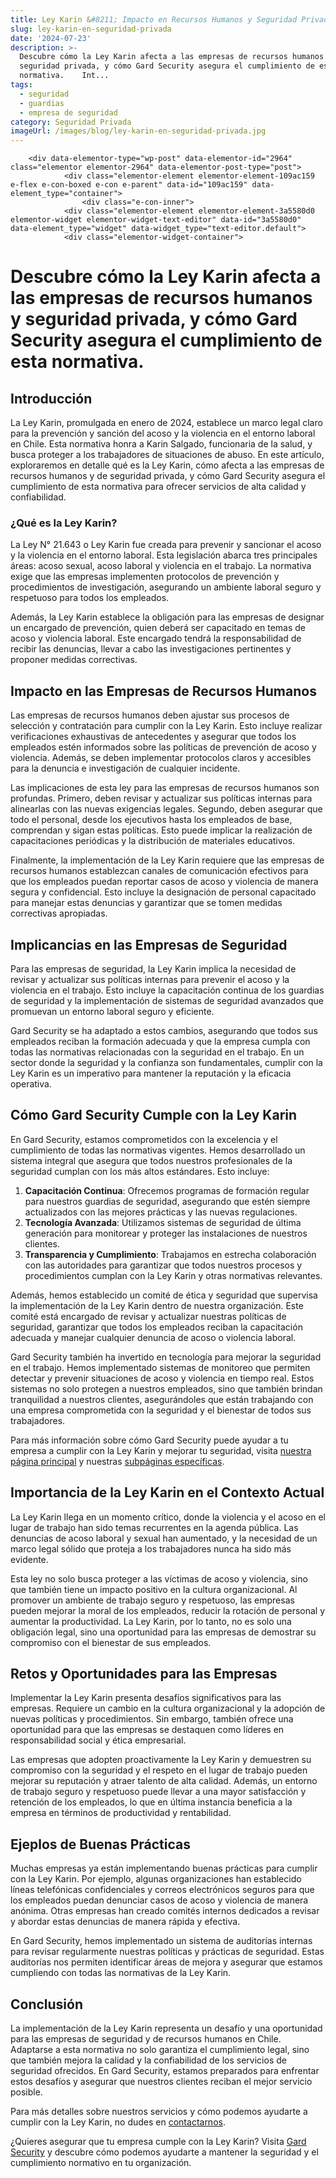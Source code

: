 ```yaml
---
title: Ley Karin &#8211; Impacto en Recursos Humanos y Seguridad Privada
slug: ley-karin-en-seguridad-privada
date: '2024-07-23'
description: >-
  Descubre cómo la Ley Karin afecta a las empresas de recursos humanos y
  seguridad privada, y cómo Gard Security asegura el cumplimiento de esta
  normativa.    Int...
tags:
  - seguridad
  - guardias
  - empresa de seguridad
category: Seguridad Privada
imageUrl: /images/blog/ley-karin-en-seguridad-privada.jpg
---
```


		<div data-elementor-type="wp-post" data-elementor-id="2964" class="elementor elementor-2964" data-elementor-post-type="post">
				<div class="elementor-element elementor-element-109ac159 e-flex e-con-boxed e-con e-parent" data-id="109ac159" data-element_type="container">
					<div class="e-con-inner">
				<div class="elementor-element elementor-element-3a5580d0 elementor-widget elementor-widget-text-editor" data-id="3a5580d0" data-element_type="widget" data-widget_type="text-editor.default">
				<div class="elementor-widget-container">
									
<h1 class="wp-block-heading" id="h-descubre-como-la-ley-karin-afecta-a-las-empresas-de-recursos-humanos-y-seguridad-privada-y-como-gard-security-asegura-el-cumplimiento-de-esta-normativa">Descubre cómo la Ley Karin afecta a las empresas de recursos humanos y seguridad privada, y cómo Gard Security asegura el cumplimiento de esta normativa.</h1>



<h2 class="wp-block-heading" id="h-introduccion">Introducción</h2>



<p>La Ley Karin, promulgada en enero de 2024, establece un marco legal claro para la prevención y sanción del acoso y la violencia en el entorno laboral en Chile. Esta normativa honra a Karin Salgado, funcionaria de la salud, y busca proteger a los trabajadores de situaciones de abuso. En este artículo, exploraremos en detalle qué es la Ley Karin, cómo afecta a las empresas de recursos humanos y de seguridad privada, y cómo Gard Security asegura el cumplimiento de esta normativa para ofrecer servicios de alta calidad y confiabilidad.</p>



<h3 class="wp-block-heading" id="h-que-es-la-ley-karin">¿Qué es la Ley Karin?</h3>



<p>La Ley N° 21.643 o Ley Karin fue creada para prevenir y sancionar el acoso y la violencia en el entorno laboral. Esta legislación abarca tres principales áreas: acoso sexual, acoso laboral y violencia en el trabajo. La normativa exige que las empresas implementen protocolos de prevención y procedimientos de investigación, asegurando un ambiente laboral seguro y respetuoso para todos los empleados.</p>



<p>Además, la Ley Karin establece la obligación para las empresas de designar un encargado de prevención, quien deberá ser capacitado en temas de acoso y violencia laboral. Este encargado tendrá la responsabilidad de recibir las denuncias, llevar a cabo las investigaciones pertinentes y proponer medidas correctivas.</p>



<h2 class="wp-block-heading" id="h-impacto-en-las-empresas-de-recursos-humanos">Impacto en las Empresas de Recursos Humanos</h2>



<p>Las empresas de recursos humanos deben ajustar sus procesos de selección y contratación para cumplir con la Ley Karin. Esto incluye realizar verificaciones exhaustivas de antecedentes y asegurar que todos los empleados estén informados sobre las políticas de prevención de acoso y violencia. Además, se deben implementar protocolos claros y accesibles para la denuncia e investigación de cualquier incidente.</p>



<p>Las implicaciones de esta ley para las empresas de recursos humanos son profundas. Primero, deben revisar y actualizar sus políticas internas para alinearlas con las nuevas exigencias legales. Segundo, deben asegurar que todo el personal, desde los ejecutivos hasta los empleados de base, comprendan y sigan estas políticas. Esto puede implicar la realización de capacitaciones periódicas y la distribución de materiales educativos.</p>



<p>Finalmente, la implementación de la Ley Karin requiere que las empresas de recursos humanos establezcan canales de comunicación efectivos para que los empleados puedan reportar casos de acoso y violencia de manera segura y confidencial. Esto incluye la designación de personal capacitado para manejar estas denuncias y garantizar que se tomen medidas correctivas apropiadas.</p>



<h2 class="wp-block-heading" id="h-implicancias-en-las-empresas-de-seguridad">Implicancias en las Empresas de Seguridad</h2>



<p>Para las empresas de seguridad, la Ley Karin implica la necesidad de revisar y actualizar sus políticas internas para prevenir el acoso y la violencia en el trabajo. Esto incluye la capacitación continua de los guardias de seguridad y la implementación de sistemas de seguridad avanzados que promuevan un entorno laboral seguro y eficiente.</p>



<p>Gard Security se ha adaptado a estos cambios, asegurando que todos sus empleados reciban la formación adecuada y que la empresa cumpla con todas las normativas relacionadas con la seguridad en el trabajo. En un sector donde la seguridad y la confianza son fundamentales, cumplir con la Ley Karin es un imperativo para mantener la reputación y la eficacia operativa.</p>



<h2 class="wp-block-heading" id="h-como-gard-security-cumple-con-la-ley-karin">Cómo Gard Security Cumple con la Ley Karin</h2>



<p>En Gard Security, estamos comprometidos con la excelencia y el cumplimiento de todas las normativas vigentes. Hemos desarrollado un sistema integral que asegura que todos nuestros profesionales de la seguridad cumplan con los más altos estándares. Esto incluye:</p>



<ol class="wp-block-list">
<li><strong>Capacitación Continua</strong>: Ofrecemos programas de formación regular para nuestros guardias de seguridad, asegurando que estén siempre actualizados con las mejores prácticas y las nuevas regulaciones.</li>



<li><strong>Tecnología Avanzada</strong>: Utilizamos sistemas de seguridad de última generación para monitorear y proteger las instalaciones de nuestros clientes.</li>



<li><strong>Transparencia y Cumplimiento</strong>: Trabajamos en estrecha colaboración con las autoridades para garantizar que todos nuestros procesos y procedimientos cumplan con la Ley Karin y otras normativas relevantes.</li>
</ol>



<p>Además, hemos establecido un comité de ética y seguridad que supervisa la implementación de la Ley Karin dentro de nuestra organización. Este comité está encargado de revisar y actualizar nuestras políticas de seguridad, garantizar que todos los empleados reciban la capacitación adecuada y manejar cualquier denuncia de acoso o violencia laboral.</p>



<p>Gard Security también ha invertido en tecnología para mejorar la seguridad en el trabajo. Hemos implementado sistemas de monitoreo que permiten detectar y prevenir situaciones de acoso y violencia en tiempo real. Estos sistemas no solo protegen a nuestros empleados, sino que también brindan tranquilidad a nuestros clientes, asegurándoles que están trabajando con una empresa comprometida con la seguridad y el bienestar de todos sus trabajadores.</p>



<p>Para más información sobre cómo Gard Security puede ayudar a tu empresa a cumplir con la Ley Karin y mejorar tu seguridad, visita <a href="https://gard.cl" rel="noopener noreferrer" target="_blank">nuestra página principal</a> y nuestras <a href="https://gard.cl" rel="noopener noreferrer" target="_blank">subpáginas específicas</a>.</p>



<h2 class="wp-block-heading" id="h-importancia-de-la-ley-karin-en-el-contexto-actual">Importancia de la Ley Karin en el Contexto Actual</h2>



<p>La Ley Karin llega en un momento crítico, donde la violencia y el acoso en el lugar de trabajo han sido temas recurrentes en la agenda pública. Las denuncias de acoso laboral y sexual han aumentado, y la necesidad de un marco legal sólido que proteja a los trabajadores nunca ha sido más evidente.</p>



<p>Esta ley no solo busca proteger a las víctimas de acoso y violencia, sino que también tiene un impacto positivo en la cultura organizacional. Al promover un ambiente de trabajo seguro y respetuoso, las empresas pueden mejorar la moral de los empleados, reducir la rotación de personal y aumentar la productividad. La Ley Karin, por lo tanto, no es solo una obligación legal, sino una oportunidad para las empresas de demostrar su compromiso con el bienestar de sus empleados.</p>



<h2 class="wp-block-heading" id="h-retos-y-oportunidades-para-las-empresas">Retos y Oportunidades para las Empresas</h2>



<p>Implementar la Ley Karin presenta desafíos significativos para las empresas. Requiere un cambio en la cultura organizacional y la adopción de nuevas políticas y procedimientos. Sin embargo, también ofrece una oportunidad para que las empresas se destaquen como líderes en responsabilidad social y ética empresarial.</p>



<p>Las empresas que adopten proactivamente la Ley Karin y demuestren su compromiso con la seguridad y el respeto en el lugar de trabajo pueden mejorar su reputación y atraer talento de alta calidad. Además, un entorno de trabajo seguro y respetuoso puede llevar a una mayor satisfacción y retención de los empleados, lo que en última instancia beneficia a la empresa en términos de productividad y rentabilidad.</p>



<h2 class="wp-block-heading" id="h-ejeplos-de-buenas-practicas">Ejeplos de Buenas Prácticas</h2>



<p>Muchas empresas ya están implementando buenas prácticas para cumplir con la Ley Karin. Por ejemplo, algunas organizaciones han establecido líneas telefónicas confidenciales y correos electrónicos seguros para que los empleados puedan denunciar casos de acoso y violencia de manera anónima. Otras empresas han creado comités internos dedicados a revisar y abordar estas denuncias de manera rápida y efectiva.</p>



<p>En Gard Security, hemos implementado un sistema de auditorías internas para revisar regularmente nuestras políticas y prácticas de seguridad. Estas auditorías nos permiten identificar áreas de mejora y asegurar que estamos cumpliendo con todas las normativas de la Ley Karin.</p>



<h2 class="wp-block-heading" id="h-conclusion">Conclusión</h2>



<p>La implementación de la Ley Karin representa un desafío y una oportunidad para las empresas de seguridad y de recursos humanos en Chile. Adaptarse a esta normativa no solo garantiza el cumplimiento legal, sino que también mejora la calidad y la confiabilidad de los servicios de seguridad ofrecidos. En Gard Security, estamos preparados para enfrentar estos desafíos y asegurar que nuestros clientes reciban el mejor servicio posible.</p>



<p>Para más detalles sobre nuestros servicios y cómo podemos ayudarte a cumplir con la Ley Karin, no dudes en <a href="https://gard.cl" rel="noopener noreferrer" target="_blank">contactarnos</a>.</p>



<p>¿Quieres asegurar que tu empresa cumple con la Ley Karin? Visita <a href="https://gard.cl" rel="noopener noreferrer" target="_blank">Gard Security</a> y descubre cómo podemos ayudarte a mantener la seguridad y el cumplimiento normativo en tu organización.</p>
								</div>
				</div>
					</div>
				</div>
				</div>
		
